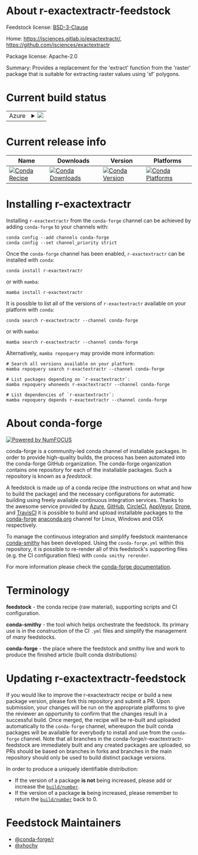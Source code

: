 About r-exactextractr-feedstock
===============================

Feedstock license: [BSD-3-Clause](https://github.com/conda-forge/r-exactextractr-feedstock/blob/main/LICENSE.txt)

Home: https://isciences.gitlab.io/exactextractr/, https://github.com/isciences/exactextractr

Package license: Apache-2.0

Summary: Provides a replacement for the 'extract' function from the 'raster' package that is suitable for extracting raster values using 'sf' polygons.

Current build status
====================


<table>
    
  <tr>
    <td>Azure</td>
    <td>
      <details>
        <summary>
          <a href="https://dev.azure.com/conda-forge/feedstock-builds/_build/latest?definitionId=9420&branchName=main">
            <img src="https://dev.azure.com/conda-forge/feedstock-builds/_apis/build/status/r-exactextractr-feedstock?branchName=main">
          </a>
        </summary>
        <table>
          <thead><tr><th>Variant</th><th>Status</th></tr></thead>
          <tbody><tr>
              <td>linux_64</td>
              <td>
                <a href="https://dev.azure.com/conda-forge/feedstock-builds/_build/latest?definitionId=9420&branchName=main">
                  <img src="https://dev.azure.com/conda-forge/feedstock-builds/_apis/build/status/r-exactextractr-feedstock?branchName=main&jobName=linux&configuration=linux%20linux_64_" alt="variant">
                </a>
              </td>
            </tr><tr>
              <td>osx_64</td>
              <td>
                <a href="https://dev.azure.com/conda-forge/feedstock-builds/_build/latest?definitionId=9420&branchName=main">
                  <img src="https://dev.azure.com/conda-forge/feedstock-builds/_apis/build/status/r-exactextractr-feedstock?branchName=main&jobName=osx&configuration=osx%20osx_64_" alt="variant">
                </a>
              </td>
            </tr><tr>
              <td>win_64</td>
              <td>
                <a href="https://dev.azure.com/conda-forge/feedstock-builds/_build/latest?definitionId=9420&branchName=main">
                  <img src="https://dev.azure.com/conda-forge/feedstock-builds/_apis/build/status/r-exactextractr-feedstock?branchName=main&jobName=win&configuration=win%20win_64_" alt="variant">
                </a>
              </td>
            </tr>
          </tbody>
        </table>
      </details>
    </td>
  </tr>
</table>

Current release info
====================

| Name | Downloads | Version | Platforms |
| --- | --- | --- | --- |
| [![Conda Recipe](https://img.shields.io/badge/recipe-r--exactextractr-green.svg)](https://anaconda.org/conda-forge/r-exactextractr) | [![Conda Downloads](https://img.shields.io/conda/dn/conda-forge/r-exactextractr.svg)](https://anaconda.org/conda-forge/r-exactextractr) | [![Conda Version](https://img.shields.io/conda/vn/conda-forge/r-exactextractr.svg)](https://anaconda.org/conda-forge/r-exactextractr) | [![Conda Platforms](https://img.shields.io/conda/pn/conda-forge/r-exactextractr.svg)](https://anaconda.org/conda-forge/r-exactextractr) |

Installing r-exactextractr
==========================

Installing `r-exactextractr` from the `conda-forge` channel can be achieved by adding `conda-forge` to your channels with:

```
conda config --add channels conda-forge
conda config --set channel_priority strict
```

Once the `conda-forge` channel has been enabled, `r-exactextractr` can be installed with `conda`:

```
conda install r-exactextractr
```

or with `mamba`:

```
mamba install r-exactextractr
```

It is possible to list all of the versions of `r-exactextractr` available on your platform with `conda`:

```
conda search r-exactextractr --channel conda-forge
```

or with `mamba`:

```
mamba search r-exactextractr --channel conda-forge
```

Alternatively, `mamba repoquery` may provide more information:

```
# Search all versions available on your platform:
mamba repoquery search r-exactextractr --channel conda-forge

# List packages depending on `r-exactextractr`:
mamba repoquery whoneeds r-exactextractr --channel conda-forge

# List dependencies of `r-exactextractr`:
mamba repoquery depends r-exactextractr --channel conda-forge
```


About conda-forge
=================

[![Powered by
NumFOCUS](https://img.shields.io/badge/powered%20by-NumFOCUS-orange.svg?style=flat&colorA=E1523D&colorB=007D8A)](https://numfocus.org)

conda-forge is a community-led conda channel of installable packages.
In order to provide high-quality builds, the process has been automated into the
conda-forge GitHub organization. The conda-forge organization contains one repository
for each of the installable packages. Such a repository is known as a *feedstock*.

A feedstock is made up of a conda recipe (the instructions on what and how to build
the package) and the necessary configurations for automatic building using freely
available continuous integration services. Thanks to the awesome service provided by
[Azure](https://azure.microsoft.com/en-us/services/devops/), [GitHub](https://github.com/),
[CircleCI](https://circleci.com/), [AppVeyor](https://www.appveyor.com/),
[Drone](https://cloud.drone.io/welcome), and [TravisCI](https://travis-ci.com/)
it is possible to build and upload installable packages to the
[conda-forge](https://anaconda.org/conda-forge) [anaconda.org](https://anaconda.org/)
channel for Linux, Windows and OSX respectively.

To manage the continuous integration and simplify feedstock maintenance
[conda-smithy](https://github.com/conda-forge/conda-smithy) has been developed.
Using the ``conda-forge.yml`` within this repository, it is possible to re-render all of
this feedstock's supporting files (e.g. the CI configuration files) with ``conda smithy rerender``.

For more information please check the [conda-forge documentation](https://conda-forge.org/docs/).

Terminology
===========

**feedstock** - the conda recipe (raw material), supporting scripts and CI configuration.

**conda-smithy** - the tool which helps orchestrate the feedstock.
                   Its primary use is in the construction of the CI ``.yml`` files
                   and simplify the management of *many* feedstocks.

**conda-forge** - the place where the feedstock and smithy live and work to
                  produce the finished article (built conda distributions)


Updating r-exactextractr-feedstock
==================================

If you would like to improve the r-exactextractr recipe or build a new
package version, please fork this repository and submit a PR. Upon submission,
your changes will be run on the appropriate platforms to give the reviewer an
opportunity to confirm that the changes result in a successful build. Once
merged, the recipe will be re-built and uploaded automatically to the
`conda-forge` channel, whereupon the built conda packages will be available for
everybody to install and use from the `conda-forge` channel.
Note that all branches in the conda-forge/r-exactextractr-feedstock are
immediately built and any created packages are uploaded, so PRs should be based
on branches in forks and branches in the main repository should only be used to
build distinct package versions.

In order to produce a uniquely identifiable distribution:
 * If the version of a package **is not** being increased, please add or increase
   the [``build/number``](https://docs.conda.io/projects/conda-build/en/latest/resources/define-metadata.html#build-number-and-string).
 * If the version of a package **is** being increased, please remember to return
   the [``build/number``](https://docs.conda.io/projects/conda-build/en/latest/resources/define-metadata.html#build-number-and-string)
   back to 0.

Feedstock Maintainers
=====================

* [@conda-forge/r](https://github.com/conda-forge/r/)
* [@xhochy](https://github.com/xhochy/)

